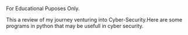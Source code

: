 For Educational Puposes Only. 

This a review of my journey venturing into Cyber-Security.Here are some programs in python that may be usefull in cyber security.

